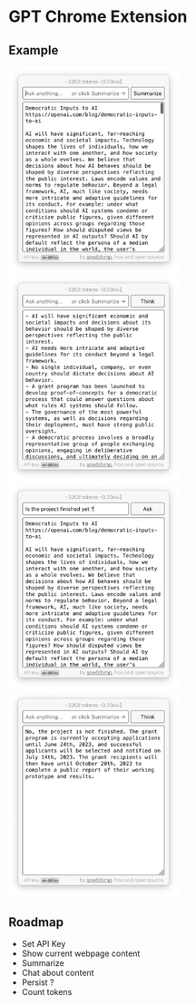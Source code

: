 # GPT Chrome Extension

## Example

<img src="https://raw.githubusercontent.com/snwfdhmp/gpt-chrome-extension/main/docs/screenshot-1.png"  width="300">

<img src="https://raw.githubusercontent.com/snwfdhmp/gpt-chrome-extension/main/docs/screenshot-2.png"  width="300">

<img src="https://raw.githubusercontent.com/snwfdhmp/gpt-chrome-extension/main/docs/screenshot-3.png"  width="300">

<img src="https://raw.githubusercontent.com/snwfdhmp/gpt-chrome-extension/main/docs/screenshot-4.png"  width="300">


## Roadmap

- Set API Key
- Show current webpage content
- Summarize
- Chat about content
- Persist ?
- Count tokens
